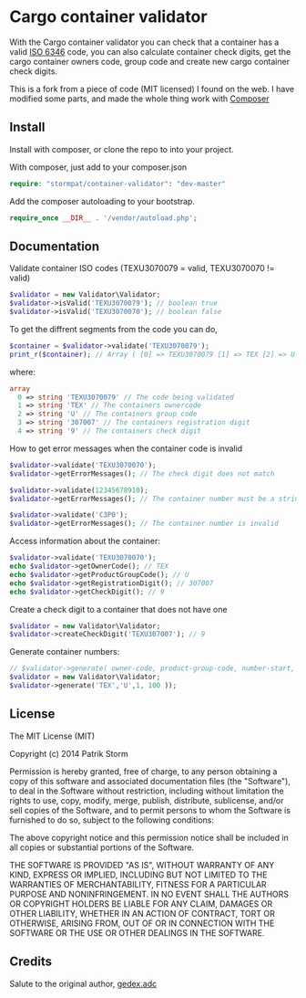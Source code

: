 # Cargo container validator

With the Cargo container validator you can check that a container has a valid [ISO 6346](http://en.wikipedia.org/wiki/ISO_6346) code, you can also calculate container check digits, get the cargo container owners code, group code and create new cargo container check digits.

This is a fork from a piece of code (MIT licensed) I found on the web. I have modified some parts, and made the whole thing work with [Composer](http://getcomposer.org/)

## Install

Install with composer, or clone the repo to into your project.

With composer, just add to your composer.json

```php
require: "stormpat/container-validator": "dev-master"
```

Add the composer autoloading to your bootstrap.
```php
require_once __DIR__ . '/vendor/autoload.php';
```

## Documentation

Validate container ISO codes (TEXU3070079 = valid, TEXU3070070 != valid)

```php
$validator = new Validator\Validator;
$validator->isValid('TEXU3070079'); // boolean true
$validator->isValid('TEXU3070070'); // boolean false
```

To get the diffrent segments from the code you can do,

```php
$container = $validator->validate('TEXU3070079');
print_r($container); // Array ( [0] => TEXU3070079 [1] => TEX [2] => U [3] => 307007 [4] => 9 )
```
where:

```php
array
  0 => string 'TEXU3070079' // The code being validated
  1 => string 'TEX' // The containers ownercode
  2 => string 'U' // The containers group code
  3 => string '307007' // The containers registration digit
  4 => string '9' // The containers check digit
```

How to get error messages when the container code is invalid

```php
$validator->validate('TEXU3070070');
$validator->getErrorMessages(); // The check digit does not match

$validator->validate(12345678910);
$validator->getErrorMessages(); // The container number must be a string

$validator->validate('C3P0');
$validator->getErrorMessages(); // The container number is invalid
```

Access information about the container:
```php
$validator->validate('TEXU3070070');
echo $validator->getOwnerCode(); // TEX
echo $validator->getProductGroupCode(); // U
echo $validator->getRegistrationDigit(); // 307007
echo $validator->getCheckDigit(); // 9
```

Create a check digit to a container that does not have one
```php
$validator = new Validator\Validator;
$validator->createCheckDigit('TEXU307007'); // 9
```

Generate container numbers:
```php
// $validator->generate( owner-code, product-group-code, number-start, number-end );
$validator = new Validator\Validator;
$validator->generate('TEX','U',1, 100 ));
```

## License

The MIT License (MIT)

Copyright (c) 2014 Patrik Storm

Permission is hereby granted, free of charge, to any person obtaining a copy of this software and associated documentation files (the "Software"), to deal in the Software without restriction, including without limitation the rights to use, copy, modify, merge, publish, distribute, sublicense, and/or sell copies of the Software, and to permit persons to whom the Software is furnished to do so, subject to the following conditions:

The above copyright notice and this permission notice shall be included in all copies or substantial portions of the Software.

THE SOFTWARE IS PROVIDED "AS IS", WITHOUT WARRANTY OF ANY KIND, EXPRESS OR IMPLIED, INCLUDING BUT NOT LIMITED TO THE WARRANTIES OF MERCHANTABILITY, FITNESS FOR A PARTICULAR PURPOSE AND NONINFRINGEMENT. IN NO EVENT SHALL THE AUTHORS OR COPYRIGHT HOLDERS BE LIABLE FOR ANY CLAIM, DAMAGES OR OTHER LIABILITY, WHETHER IN AN ACTION OF CONTRACT, TORT OR OTHERWISE, ARISING FROM, OUT OF OR IN CONNECTION WITH THE SOFTWARE OR THE USE OR OTHER DEALINGS IN THE SOFTWARE.

## Credits

Salute to the original author,
[gedex.adc](http://www.google.com/gedex.web.id)

